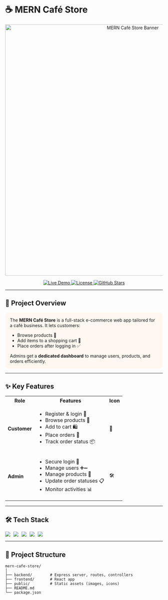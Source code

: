 # ☕ MERN Café Store

<div align="center">
  <img src="./public/home.png" alt="MERN Café Store Banner" width="800"/>
</div>

<p align="center">
  <a href="https://your-live-demo-link">
    <img src="https://img.shields.io/badge/Live-Demo-Click%20Here-blue?style=for-the-badge" alt="Live Demo"/>
  </a>
  <a href="LICENSE">
    <img src="https://img.shields.io/badge/License-MIT-green?style=for-the-badge" alt="License"/>
  </a>
  <a href="https://github.com/yourusername/mern-cafe-store/stargazers">
    <img src="https://img.shields.io/github/stars/yourusername/mern-cafe-store?style=for-the-badge" alt="GitHub Stars"/>
  </a>
</p>

---

## 🎯 Project Overview

<div style="background-color:#fff8f0; padding:15px; border-radius:10px;">
The <b>MERN Café Store</b> is a full-stack e-commerce web app tailored for a café business. It lets customers:
<ul>
  <li>Browse products 🥐</li>
  <li>Add items to a shopping cart 🛒</li>
  <li>Place orders after logging in ✅</li>
</ul>
Admins get a <b>dedicated dashboard</b> to manage users, products, and orders efficiently. 
</div>

---

## ✨ Key Features

<table>
<tr>
<th>Role</th>
<th>Features</th>
<th>Icon</th>
</tr>
<tr>
<td><b>Customer</b></td>
<td>
<ul>
<li>Register & login 🔐</li>
<li>Browse products 📜</li>
<li>Add to cart 🛍</li>
<li>Place orders 📨</li>
<li>Track order status 📦</li>
</ul>
</td>
<td>👤</td>
</tr>
<tr>
<td><b>Admin</b></td>
<td>
<ul>
<li>Secure login 🔑</li>
<li>Manage users ➕➖</li>
<li>Manage products 🍩</li>
<li>Update order statuses 📋</li>
<li>Monitor activities 📊</li>
</ul>
</td>
<td>🛠</td>
</tr>
</table>

---

## 🛠 Tech Stack

<div style="display:flex; flex-wrap:wrap; gap:10px;">
  <img src="https://img.shields.io/badge/React.js-61DAFB?style=for-the-badge&logo=react&logoColor=white"/>
  <img src="https://img.shields.io/badge/Node.js-339933?style=for-the-badge&logo=node.js&logoColor=white"/>
  <img src="https://img.shields.io/badge/Express.js-000000?style=for-the-badge&logo=express&logoColor=white"/>
  <img src="https://img.shields.io/badge/MongoDB-47A248?style=for-the-badge&logo=mongodb&logoColor=white"/>
  <img src="https://img.shields.io/badge/JWT-000000?style=for-the-badge&logo=jsonwebtokens"/>
</div>

---

## 📂 Project Structure

```plaintext
mern-cafe-store/
│
├── backend/        # Express server, routes, controllers
├── frontend/       # React app
├── public/         # Static assets (images, icons)
├── README.md
└── package.json
